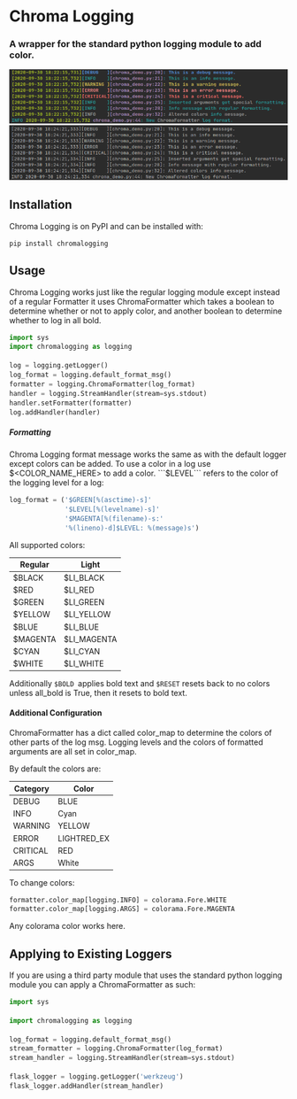 # Chroma Logging
### A wrapper for the standard python logging module to add color.

![Demo](docs/chroma_color.png)
![Demo](docs/chroma_uncolored.png)

## Installation
Chroma Logging is on PyPI and can be installed with:
```
pip install chromalogging
```

## Usage
Chroma Logging works just like the regular logging module except instead
of a regular Formatter it uses ChromaFormatter which takes a boolean
to determine whether or not to apply color, and another boolean to
determine whether to log in all bold.

```python
import sys
import chromalogging as logging

log = logging.getLogger()
log_format = logging.default_format_msg()
formatter = logging.ChromaFormatter(log_format)
handler = logging.StreamHandler(stream=sys.stdout)
handler.setFormatter(formatter)
log.addHandler(handler)
```

##### Formatting
Chroma Logging format message works the same as with the default logger
except colors can be added. To use a color in a log use
$<COLOR_NAME_HERE> to add a color. ```$LEVEL``` refers to the color of
the logging level for a log:
```python
log_format = ('$GREEN[%(asctime)-s]'
              '$LEVEL[%(levelname)-s]'
              '$MAGENTA[%(filename)-s:'
              '%(lineno)-d]$LEVEL: %(message)s')
```

All supported colors:

| Regular  | Light       |
| -------- | ----------- |
| $BLACK   | $LI_BLACK   |
| $RED     | $LI_RED     |
| $GREEN   | $LI_GREEN   |
| $YELLOW  | $LI_YELLOW  |
| $BLUE    | $LI_BLUE    |
| $MAGENTA | $LI_MAGENTA |
| $CYAN    | $LI_CYAN    |
| $WHITE   | $LI_WHITE   |

Additionally ```$BOLD ```applies bold text and ```$RESET``` resets back
to no colors unless all_bold is True, then it resets to bold text.


#### Additional Configuration
ChromaFormatter has a dict called color_map to determine the colors of
other parts of the log msg. Logging levels and the colors of formatted
arguments are all set in color_map.

By default the colors are:

| Category | Color       |
| -------- | ----------- |
| DEBUG    | BLUE        |
| INFO     | Cyan        |
| WARNING  | YELLOW      |
| ERROR    | LIGHTRED_EX |
| CRITICAL | RED         |
| ARGS     | White       |

To change colors:
```python
formatter.color_map[logging.INFO] = colorama.Fore.WHITE
formatter.color_map[logging.ARGS] = colorama.Fore.MAGENTA
```
Any colorama color works here.

## Applying to Existing Loggers
If you are using a third party module that uses the standard python
logging module you can apply a ChromaFormatter as such:
```python
import sys

import chromalogging as logging

log_format = logging.default_format_msg()
stream_formatter = logging.ChromaFormatter(log_format)
stream_handler = logging.StreamHandler(stream=sys.stdout)

flask_logger = logging.getLogger('werkzeug')
flask_logger.addHandler(stream_handler)
```
